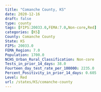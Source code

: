 ```yaml
---
title: "Comanche County, KS"
date: 2020-12-16
draft: false
type: county
tags: [FIPS:20033.0,FEMA:7.0,Non-core,Red]
categories: [KS]
County: Comanche County
State: KS
FIPS: 20033.0
FEMA_Region: 7.0
Population: 1700.0
NCHS_Urban_Rural_Classification: Non-core
Tests_in_prior_14_days: 38.0
Fourteen_day_test_rate_per_100000: 2235.0
Percent_Positivity_in_prior_14_days: 0.605
Level: Red
url: /states/KS/comanche-county
---
```




